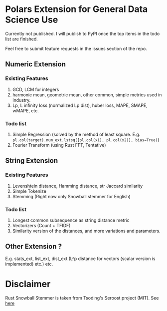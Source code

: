 # Polars Extension for General Data Science Use

Currently not published. I will publish to PyPI once the top items in the todo list are finished.

Feel free to submit feature requests in the issues section of the repo.


## Numeric Extension

### Existing Features

1. GCD, LCM for integers
2. harmonic mean, geometric mean, other common, simple metrics used in industry.
3. Lp, L infinity loss (normalized Lp dist), huber loss, MAPE, SMAPE, wMAPE, etc.

### Todo list

1. Simple Regression (solved by the method of least square. E.g. `pl.col(target).num_ext.lstsq([pl.col(x1), pl.col(x2)], bias=True)`)
2. Fourier Transform (using Rust FFT, Tentative)

## String Extension

### Existing Features

1. Levenshtein distance, Hamming distance, str Jaccard similarity
2. Simple Tokenize
3. Stemming (Right now only Snowball stemmer for English)

### Todo list

1. Longest common subsequence as string distance metric
2. Vectorizers (Count + TFIDF)
3. Similarity version of the distances, and more variations and parameters.

## Other Extension ?

E.g. stats_ext, list_ext, dist_ext (L^p distance for vectors (scalar version is implemented) etc.) etc.


# Disclaimer

Rust Snowball Stemmer is taken from Tsoding's Seroost project (MIT). See [here](https://github.com/tsoding/seroost)
